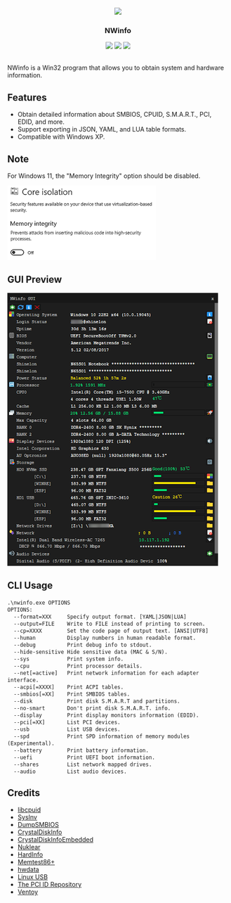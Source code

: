 <br />
<div align="center">
  <img src="icon.ico">
  <h3 align="center">NWinfo</h3>
  <img src="https://img.shields.io/github/license/a1ive/nwinfo">
  <img src="https://img.shields.io/github/downloads/a1ive/nwinfo/total">
  <img src="https://img.shields.io/github/v/release/a1ive/nwinfo">
</div>
<br />

NWinfo is a Win32 program that allows you to obtain system and hardware information.

## Features
* Obtain detailed information about SMBIOS, CPUID, S.M.A.R.T., PCI, EDID, and more.
* Support exporting in JSON, YAML, and LUA table formats.
* Compatible with Windows XP.

## Note
For Windows 11, the "Memory Integrity" option should be disabled.

![win11](doc/win11.png)

## GUI Preview

![preview](doc/demo.png)

## CLI Usage
```
.\nwinfo.exe OPTIONS
OPTIONS:
  --format=XXX     Specify output format. [YAML|JSON|LUA]
  --output=FILE    Write to FILE instead of printing to screen.
  --cp=XXXX        Set the code page of output text. [ANSI|UTF8]
  --human          Display numbers in human readable format.
  --debug          Print debug info to stdout.
  --hide-sensitive Hide sensitive data (MAC & S/N).
  --sys            Print system info.
  --cpu            Print processor details.
  --net[=active]   Print network information for each adapter interface.
  --acpi[=XXXX]    Print ACPI tables.
  --smbios[=XX]    Print SMBIOS tables.
  --disk           Print disk S.M.A.R.T and partitions.
  --no-smart       Don't print disk S.M.A.R.T. info.
  --display        Print display monitors information (EDID).
  --pci[=XX]       List PCI devices.
  --usb            List USB devices.
  --spd            Print SPD information of memory modules (Experimental).
  --battery        Print battery information.
  --uefi           Print UEFI boot information.
  --shares         List network mapped drives.
  --audio          List audio devices.
```

## Credits

* [libcpuid](https://libcpuid.sourceforge.net)
* [SysInv](https://github.com/cavaliercoder/sysinv)
* [DumpSMBIOS](https://github.com/KunYi/DumpSMBIOS)
* [CrystalDiskInfo](https://github.com/hiyohiyo/CrystalDiskInfo)
* [CrystalDiskInfoEmbedded](https://github.com/iTXTech/CrystalDiskInfoEmbedded)
* [Nuklear](https://github.com/Immediate-Mode-UI/Nuklear)
* [HardInfo](https://github.com/lpereira/hardinfo)
* [Memtest86+](https://github.com/memtest86plus/memtest86plus)
* [hwdata](https://github.com/vcrhonek/hwdata)
* [Linux USB](http://www.linux-usb.org)
* [The PCI ID Repository](https://pci-ids.ucw.cz)
* [Ventoy](https://github.com/ventoy/Ventoy)

